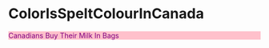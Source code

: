 # ColorIsSpeltColourInCanada
<html>
<head>
</head>
<body>
<p style="color:purple; background-color:pink;"> Canadians Buy Their Milk In Bags </p>
  </body>
